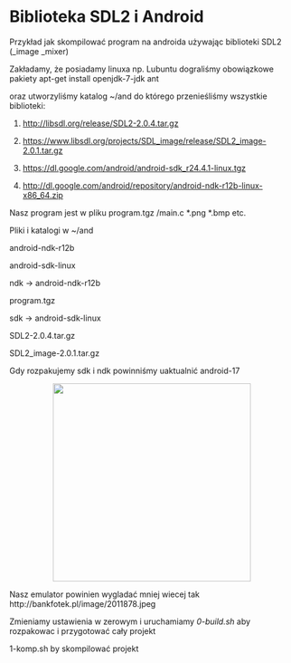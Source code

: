 # Biblioteka SDL2 i Android

Przykład jak skompilować program na androida używając biblioteki SDL2 (_image _mixer)

Zakładamy, że posiadamy linuxa np. Lubuntu dograliśmy obowiązkowe pakiety apt-get install openjdk-7-jdk ant

oraz utworzyliśmy katalog ~/and do którego przenieśliśmy wszystkie biblioteki:

1. http://libsdl.org/release/SDL2-2.0.4.tar.gz

2. https://www.libsdl.org/projects/SDL_image/release/SDL2_image-2.0.1.tar.gz

3. https://dl.google.com/android/android-sdk_r24.4.1-linux.tgz

4. http://dl.google.com/android/repository/android-ndk-r12b-linux-x86_64.zip

Nasz program jest w pliku program.tgz
/main.c
*.png *.bmp etc.

Pliki i katalogi w ~/and

android-ndk-r12b

android-sdk-linux

ndk -> android-ndk-r12b

program.tgz

sdk -> android-sdk-linux

SDL2-2.0.4.tar.gz

SDL2_image-2.0.1.tar.gz

Gdy rozpakujemy sdk i ndk powinniśmy uaktualnić android-17
<p align="center">
  <img src='http://bankfotek.pl/thumb/2011670.jpeg' width="350"/>
</p>
Nasz emulator powinien wygladać mniej wiecej tak http://bankfotek.pl/image/2011878.jpeg

Zmieniamy ustawienia w zerowym i uruchamiamy *0-build.sh* aby rozpakowac i przygotować cały projekt

1-komp.sh by skompilować projekt
